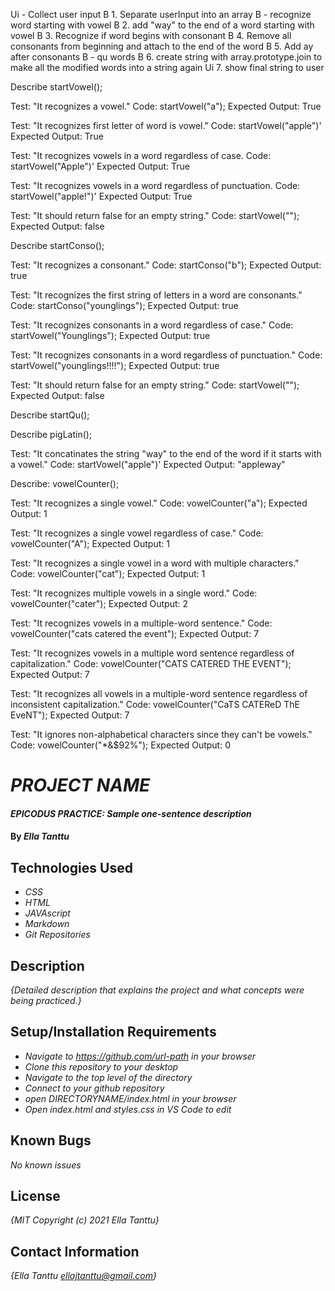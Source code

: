 Ui  - Collect user input
B  1. Separate userInput into an array
B  - recognize word starting with vowel
B  2. add "way" to the end of a word starting with vowel
B  3. Recognize if word begins with consonant
B  4. Remove all consonants from beginning and attach to the end of the word
B  5. Add ay after consonants
B    - qu words 
B  6. create string with array.prototype.join to make all the modified words into a string again
Ui  7. show final string to user 

Describe startVowel();

Test: "It recognizes a vowel."
Code: startVowel("a");
Expected Output: True

Test: "It recognizes first letter of word is vowel."
Code: startVowel("apple")'
Expected Output: True

Test: "It recognizes vowels in a word regardless of case.
Code: startVowel("Apple")'
Expected Output: True

Test: "It recognizes vowels in a word regardless of punctuation.
Code: startVowel("apple!")'
Expected Output: True

Test: "It should return false for an empty string."
Code: startVowel("");
Expected Output: false


Describe startConso();

Test: "It recognizes a consonant."
Code: startConso("b");
Expected Output: true

Test: "It recognizes the first string of letters in a word are consonants."
Code: startConso("younglings");
Expected Output: true

Test: "It recognizes consonants in a word regardless of case."
Code: startVowel("Younglings");
Expected Output: true

Test: "It recognizes consonants in a word regardless of punctuation."
Code: startVowel("younglings!!!!");
Expected Output: true

Test: "It should return false for an empty string."
Code: startVowel("");
Expected Output: false

Describe startQu();

Describe pigLatin();

Test: "It concatinates the string "way" to the end of the word if it starts with a vowel."
Code: startVowel("apple")'
Expected Output: "appleway"








Describe: vowelCounter();

Test: "It recognizes a single vowel."
Code: vowelCounter("a");
Expected Output: 1

Test: "It recognizes a single vowel regardless of case."
Code: vowelCounter("A");
Expected Output: 1

Test: "It recognizes a single vowel in a word with multiple characters."
Code: vowelCounter("cat");
Expected Output: 1

Test: "It recognizes multiple vowels in a single word."
Code: vowelCounter("cater");
Expected Output: 2

Test: "It recognizes vowels in a multiple-word sentence."
Code: vowelCounter("cats catered the event");
Expected Output: 7

Test: "It recognizes vowels in a multiple word sentence regardless of capitalization."
Code: vowelCounter("CATS CATERED THE EVENT");
Expected Output: 7

Test: "It recognizes all vowels in a multiple-word sentence regardless of inconsistent capitalization."
Code: vowelCounter("CaTS CATEReD ThE EveNT");
Expected Output: 7

Test: "It ignores non-alphabetical characters since they can't be vowels."
Code: vowelCounter("*&$92%");
Expected Output: 0




# _PROJECT NAME_

#### _EPICODUS PRACTICE: Sample one-sentence description_

#### By _**Ella Tanttu**_

## Technologies Used

* _CSS_
* _HTML_
* _JAVAscript_
* _Markdown_
* _Git Repositories_

## Description

_{Detailed description that explains the project and what concepts were being practiced.}_

## Setup/Installation Requirements

* _Navigate to https://github.com/url-path in your browser_
* _Clone this repository to your desktop_
* _Navigate to the top level of the directory_
* _Connect to your github repository_
* _open DIRECTORYNAME/index.html in your browser_
* _Open index.html and styles.css in VS Code to edit_

## Known Bugs

_No known issues_

## License

_{MIT Copyright (c) 2021 Ella Tanttu}_

## Contact Information

_{Ella Tanttu ellajtanttu@gmail.com}_